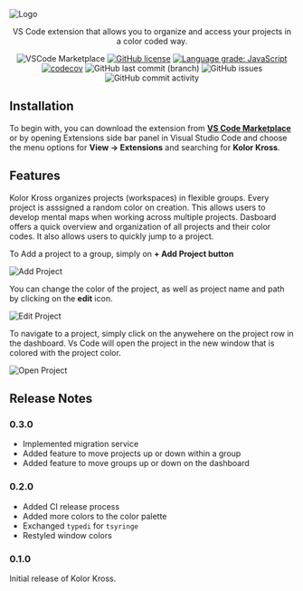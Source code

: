 ![Logo](https://raw.githubusercontent.com/obostjancic/kolorkross/main/assets/kolorkross.png)

<div align="center">

VS Code extension that allows you to organize and access your projects in a color coded way.

</div>

<div align="center" display="inline">

![VSCode Marketplace](https://vsmarketplacebadge.apphb.com/version/obostjancic.kolorkross.svg?color=blue&style=?style=for-the-badge&logo=visual-studio-code)
[![GitHub license](https://img.shields.io/github/license/obostjancic/kolorkross)](https://github.com/obostjancic/kolorkross/blob/main/LICENSE.md)
[![Language grade: JavaScript](https://img.shields.io/lgtm/grade/javascript/g/obostjancic/kolorkross.svg?logo=lgtm&logoWidth=18)](https://lgtm.com/projects/g/obostjancic/kolorkross/context:javascript)
[![codecov](https://codecov.io/gh/obostjancic/kolorkross/branch/main/graph/badge.svg?token=Y8KHCMX7PF)](https://codecov.io/gh/obostjancic/kolorkross)
![GitHub last commit (branch)](https://img.shields.io/github/last-commit/obostjancic/kolorkross/main)
![GitHub issues](https://img.shields.io/github/issues/obostjancic/kolorkross)
![GitHub commit activity](https://img.shields.io/github/commit-activity/m/obostjancic/kolorkross)

</div>

## Installation

To begin with, you can download the extension from **[VS Code Marketplace](https://marketplace.visualstudio.com/items?itemName=obostjancic.kolorkross)** or by opening Extensions side bar panel in Visual Studio Code and choose the menu options for **View → Extensions** and searching for **Kolor Kross**.

## Features

Kolor Kross organizes projects (workspaces) in flexible groups. Every project is asssigned a random color on creation. This allows users to develop mental maps when working across multiple projects. Dasboard offers a quick overview and organization of all projects and their color codes. It also allows users to quickly jump to a project.

To Add a project to a group, simply on **+ Add Project button**

![Add Project](https://raw.githubusercontent.com/obostjancic/kolorkross/main/assets/add_project.gif)

You can change the color of the project, as well as project name and path by clicking on the **edit** icon.

![Edit Project](https://raw.githubusercontent.com/obostjancic/kolorkross/main/assets/edit_project.gif)

To navigate to a project, simply click on the anywehere on the project row in the dashboard. Vs Code will open the project in the new window that is colored with the project color.

![Open Project](https://raw.githubusercontent.com/obostjancic/kolorkross/main/assets/open_project.gif)

## Release Notes

### 0.3.0

- Implemented migration service
- Added feature to move projects up or down within a group
- Added feature to move groups up or down on the dashboard

### 0.2.0

- Added CI release process
- Added more colors to the color palette
- Exchanged `typedi` for `tsyringe`
- Restyled window colors

### 0.1.0

Initial release of Kolor Kross.

